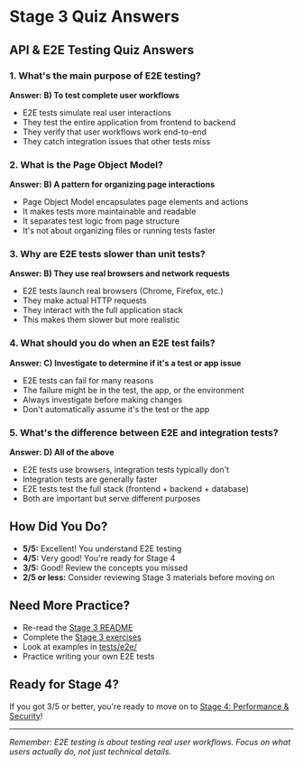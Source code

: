 # Stage 3 Quiz Answers

## API & E2E Testing Quiz Answers

### 1. What's the main purpose of E2E testing?

**Answer: B) To test complete user workflows**

- E2E tests simulate real user interactions
- They test the entire application from frontend to backend
- They verify that user workflows work end-to-end
- They catch integration issues that other tests miss

### 2. What is the Page Object Model?

**Answer: B) A pattern for organizing page interactions**

- Page Object Model encapsulates page elements and actions
- It makes tests more maintainable and readable
- It separates test logic from page structure
- It's not about organizing files or running tests faster

### 3. Why are E2E tests slower than unit tests?

**Answer: B) They use real browsers and network requests**

- E2E tests launch real browsers (Chrome, Firefox, etc.)
- They make actual HTTP requests
- They interact with the full application stack
- This makes them slower but more realistic

### 4. What should you do when an E2E test fails?

**Answer: C) Investigate to determine if it's a test or app issue**

- E2E tests can fail for many reasons
- The failure might be in the test, the app, or the environment
- Always investigate before making changes
- Don't automatically assume it's the test or the app

### 5. What's the difference between E2E and integration tests?

**Answer: D) All of the above**

- E2E tests use browsers, integration tests typically don't
- Integration tests are generally faster
- E2E tests test the full stack (frontend + backend + database)
- Both are important but serve different purposes

## How Did You Do?

- **5/5:** Excellent! You understand E2E testing
- **4/5:** Very good! You're ready for Stage 4
- **3/5:** Good! Review the concepts you missed
- **2/5 or less:** Consider reviewing Stage 3 materials before moving on

## Need More Practice?

- Re-read the [Stage 3 README](../stage_3_api_e2e/README.md)
- Complete the [Stage 3 exercises](../stage_3_api_e2e/exercises/)
- Look at examples in [tests/e2e/](../../tests/e2e/)
- Practice writing your own E2E tests

## Ready for Stage 4?

If you got 3/5 or better, you're ready to move on to [Stage 4: Performance & Security](../stage_4_performance_security/README.md)!

---

_Remember: E2E testing is about testing real user workflows. Focus on what users actually do, not just technical details._
